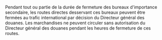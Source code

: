 Pendant tout ou partie de la durée de fermeture des
bureaux d'importance secondaire, les routes directes desservant ces
bureaux peuvent être fermées au trafic international par décision du
Directeur général des douanes.
Les marchandises ne peuvent circuler sans autorisation du Directeur
général des douanes pendant les heures de fermeture de ces routes.
